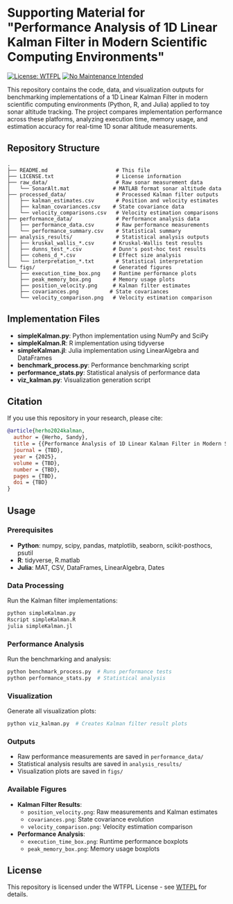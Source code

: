 # Supporting Material for "Performance Analysis of 1D Linear Kalman Filter in Modern Scientific Computing Environments"

[![License: WTFPL](https://img.shields.io/badge/License-WTFPL-brightgreen.svg)](http://www.wtfpl.net/about/)
[![No Maintenance Intended](http://unmaintained.tech/badge.svg)](http://unmaintained.tech/)

This repository contains the code, data, and visualization outputs for benchmarking implementations of a 1D Linear Kalman Filter in modern scientific computing environments (Python, R, and Julia) applied to toy sonar altitude tracking. The project compares implementation performance across these platforms, analyzing execution time, memory usage, and estimation accuracy for real-time 1D sonar altitude measurements.

## Repository Structure
```plaintext
.
├── README.md                      # This file
├── LICENSE.txt                    # License information
├── raw_data/                      # Raw sonar measurement data
│   └── SonarAlt.mat              # MATLAB format sonar altitude data
├── processed_data/                # Processed Kalman filter outputs
│   ├── kalman_estimates.csv       # Position and velocity estimates
│   ├── kalman_covariances.csv    # State covariance data
│   └── velocity_comparisons.csv   # Velocity estimation comparisons
├── performance_data/              # Performance analysis data
│   ├── performance_data.csv       # Raw performance measurements
│   └── performance_summary.csv    # Statistical summary
├── analysis_results/              # Statistical analysis outputs
│   ├── kruskal_wallis_*.csv      # Kruskal-Wallis test results
│   ├── dunns_test_*.csv          # Dunn's post-hoc test results
│   ├── cohens_d_*.csv            # Effect size analysis
│   └── interpretation_*.txt       # Statistical interpretation
└── figs/                         # Generated figures
    ├── execution_time_box.png    # Runtime performance plots
    ├── peak_memory_box.png       # Memory usage plots
    ├── position_velocity.png     # Kalman filter estimates
    ├── covariances.png          # State covariances
    └── velocity_comparison.png   # Velocity estimation comparison
```

## Implementation Files
- **simpleKalman.py**: Python implementation using NumPy and SciPy
- **simpleKalman.R**: R implementation using tidyverse
- **simpleKalman.jl**: Julia implementation using LinearAlgebra and DataFrames
- **benchmark_process.py**: Performance benchmarking script
- **performance_stats.py**: Statistical analysis of performance data
- **viz_kalman.py**: Visualization generation script

## Citation
If you use this repository in your research, please cite:
```bibtex
@article{herho2024kalman,
  author = {Herho, Sandy},
  title = {{Performance Analysis of 1D Linear Kalman Filter in Modern Scientific Computing Environments}},
  journal = {TBD},
  year = {2025},
  volume = {TBD},
  number = {TBD},
  pages = {TBD},
  doi = {TBD}
}
```

## Usage
### Prerequisites
- **Python**: numpy, scipy, pandas, matplotlib, seaborn, scikit-posthocs, psutil
- **R**: tidyverse, R.matlab
- **Julia**: MAT, CSV, DataFrames, LinearAlgebra, Dates

### Data Processing
Run the Kalman filter implementations:
```bash
python simpleKalman.py
Rscript simpleKalman.R
julia simpleKalman.jl
```

### Performance Analysis
Run the benchmarking and analysis:
```bash
python benchmark_process.py  # Runs performance tests
python performance_stats.py  # Statistical analysis
```

### Visualization
Generate all visualization plots:
```bash
python viz_kalman.py  # Creates Kalman filter result plots
```

### Outputs
- Raw performance measurements are saved in `performance_data/`
- Statistical analysis results are saved in `analysis_results/`
- Visualization plots are saved in `figs/`

### Available Figures
- **Kalman Filter Results**:
  - `position_velocity.png`: Raw measurements and Kalman estimates
  - `covariances.png`: State covariance evolution
  - `velocity_comparison.png`: Velocity estimation comparison
- **Performance Analysis**:
  - `execution_time_box.png`: Runtime performance boxplots
  - `peak_memory_box.png`: Memory usage boxplots

## License
This repository is licensed under the WTFPL License - see [WTFPL](http://www.wtfpl.net/about/) for details.
